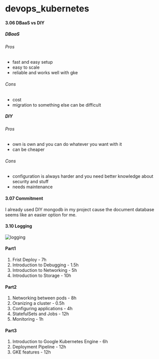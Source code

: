 # devops_kubernetes


#### 3.06 DBaaS vs DIY
##### DBaaS
###### Pros
- fast and easy setup
- easy to scale
- reliable and works well with gke
###### Cons
- cost 
- migration to something else can be difficult

##### DIY
###### Pros
- own is own and you can do whatever you want with it
- can be cheaper
###### Cons
- configuration is always harder and you need better knowledge about security and stuff
- needs maintenance

#### 3.07 Commitment
I already used DIY mongodb in my project cause the document database seems like an easier option for me. 

#### 3.10 Logging
![logging](https://github.com/brontto/brontto-devops-kubernetes/logging.png)


#### Part1 
1. Frist Deploy - 7h
2. Introduction to Debugging - 1.5h
3. Introduction to Networking - 5h
4. Introduction to Storage - 10h

#### Part2
1. Networking between pods - 8h
2. Oranizing a cluster - 0.5h
3. Configuring applications - 4h
4. StatefulSets and Jobs - 12h
5. Monitoring - 1h

#### Part3
1. Introduction to Google Kubernetes Engine - 6h
2. Deployment Pipeline - 12h
3. GKE features - 12h